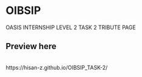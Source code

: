 # OIBSIP
OASIS INTERNSHIP LEVEL 2 TASK 2
TRIBUTE PAGE
<br>
<h2>Preview here</h2> <br>
https://hisan-z.github.io/OIBSIP_TASK-2/

